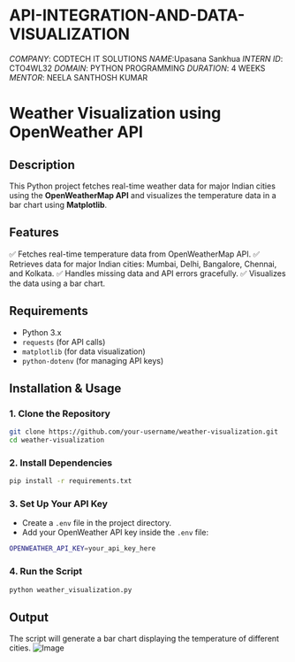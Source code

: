 # API-INTEGRATION-AND-DATA-VISUALIZATION
*COMPANY*: CODTECH IT SOLUTIONS
*NAME*:Upasana Sankhua
*INTERN ID*: CTO4WL32
*DOMAIN*: PYTHON PROGRAMMING
*DURATION*: 4 WEEKS
*MENTOR*: NEELA SANTHOSH KUMAR
# Weather Visualization using OpenWeather API

## Description
This Python project fetches real-time weather data for major Indian cities using the **OpenWeatherMap API** and visualizes the temperature data in a bar chart using **Matplotlib**.

## Features
✅ Fetches real-time temperature data from OpenWeatherMap API.
✅ Retrieves data for major Indian cities: Mumbai, Delhi, Bangalore, Chennai, and Kolkata.
✅ Handles missing data and API errors gracefully.
✅ Visualizes the data using a bar chart.

## Requirements
- Python 3.x
- `requests` (for API calls)
- `matplotlib` (for data visualization)
- `python-dotenv` (for managing API keys)

## Installation & Usage

### 1. Clone the Repository
```bash
git clone https://github.com/your-username/weather-visualization.git
cd weather-visualization
```

### 2. Install Dependencies
```bash
pip install -r requirements.txt
```

### 3. Set Up Your API Key
- Create a `.env` file in the project directory.
- Add your OpenWeather API key inside the `.env` file:
```bash
OPENWEATHER_API_KEY=your_api_key_here
```

### 4. Run the Script
```bash
python weather_visualization.py
```

## Output
The script will generate a bar chart displaying the temperature of different cities.
![Image](https://github.com/user-attachments/assets/006070af-e175-4b19-b688-07e5a6990935)

